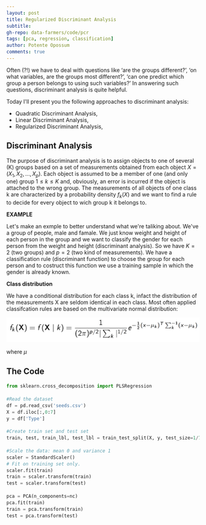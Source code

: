 ```yaml
---
layout: post
title: Regularized Discriminant Analysis
subtitle: 
gh-repo: data-farmers/code/pcr
tags: [pca, regression, classification]
author: Potente Opossum
comments: true
---
```


Often (?!) we have to deal with questions like ‘are the groups different?’, ‘on what variables, are the groups most different?’, ‘can one predict which group a person belongs to using such variables?’ In answering such questions, discriminant analysis is quite helpful.

Today I'll present you the following approaches to discriminant analysis:
-	Quadratic Discriminant Analysis,
-	Linear Discriminant Analysis,
-	Regularized Discriminant Analysis,




## Discriminant Analysis

The purpose of discriminant analysis is to assign objects to one
of several (K) groups based on a set of measurements obtained from each object $X = (X_1, X_2, ..., X_p)$.
Each object is assumed to be a member of one (and only one) group $1 ≤ k ≤ K$ and, obviously, an error is incurred if the object is attached to the wrong group. The measurements of all objects of one class k are
characterized by a probability density $f_k(X)$ and we want to find a rule to decide for every object to wich group k it belongs to.

**EXAMPLE**

Let's make an exmple to better understand what we're taliking about.
We've a group of people, male and famale. We just know weight and height of each person in the group and we want to classify the gender for each person from the weight and height (discriminant analysis).
So we have $K = 2$ (two groups) and $p = 2$ (two kind of measurements). 
We have a classification rule (discriminant function) to choose the group for each person and to costruct this function we use a training sample in which the gender is already known.

**Class distribution**

We have a conditional distribution for each class k, infact the distribution of the measurements X are seldom identical in each class.
Most often applied classifcation rules are based on the multivariate normal distribution:

![alt text](../img/RDA/multivariate_normal_dist.png "multivariate normal distribution")

where $\mu$



## The Code

```python
from sklearn.cross_decomposition import PLSRegression

#Read the dataset
df = pd.read_csv('seeds.csv')
X = df.iloc[:,0:7]
y = df['Type']

#Create train set and test set
train, test, train_lbl, test_lbl = train_test_split(X, y, test_size=1/7.0, random_state=0)

#Scale the data: mean 0 and variance 1 
scaler = StandardScaler()
# Fit on training set only.
scaler.fit(train)
train = scaler.transform(train)
test = scaler.transform(test)

pca = PCA(n_components=nc)
pca.fit(train)
train = pca.transform(train)
test = pca.transform(test)

```


<!--
## The code


| Label | Y |
| :------ |:--- |
| A | 1 |
| B | 0 |


`sklearn`

```python
from sklearn.cross_decomposition import PLSRegression

# 2 Latent Variables, no scaling
plsr = PLSRegression(n_components=2, scale=False)

# PLS-DA algorithm
plsr.fit(X, Y)

# Just print the resulting scores
plsr.x_scores_
```

`plsr.x_scores_` 

-->